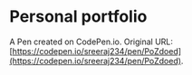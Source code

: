 # Personal portfolio

A Pen created on CodePen.io. Original URL: [https://codepen.io/sreeraj234/pen/PoZdoed](https://codepen.io/sreeraj234/pen/PoZdoed).


